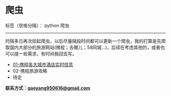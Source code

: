 ﻿# 爬虫

标签（空格分隔）： python 爬虫

---
时隔多日再次拾起爬虫，以后尽量隔段时间都可以更新一个爬虫，我的打算是先爬取国内大部分的旅游网站(携程；去哪儿；58同城...)，后续在考虑其他的，或者也可以提一些需求，有时间我回去写。

 - [01-携程各大城市酒店实时信息][1]
 - 02-携程旅游攻略
 - 待定

**联系方式：gaoyang950616@gmail.com**
 

  [1]: https://github.com/gyileng/python-spider/tree/master/01-%E6%90%BA%E7%A8%8B